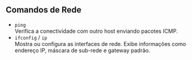 
## **Comandos de Rede**  
- `ping`  
  Verifica a conectividade com outro host enviando pacotes ICMP.  
- `ifconfig` / `ip`  
  Mostra ou configura as interfaces de rede. Exibe informações como endereço IP, máscara de sub-rede e gateway padrão.
